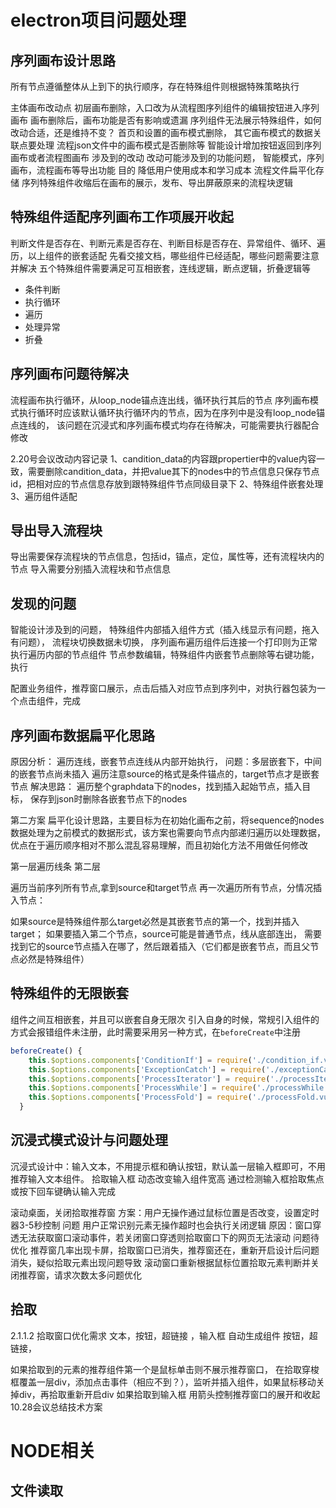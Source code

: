 # electron项目问题处理
## 序列画布设计思路
所有节点遵循整体从上到下的执行顺序，存在特殊组件则根据特殊策略执行

主体画布改动点
初层画布删除，入口改为从流程图序列组件的编辑按钮进入序列画布
画布删除后，画布功能是否有影响或遗漏
序列组件无法展示特殊组件，如何改动合适，还是维持不变？
首页和设置的画布模式删除，
其它画布模式的数据关联点要处理
流程json文件中的画布模式是否删除等
智能设计增加按钮返回到序列画布或者流程图画布
涉及到的改动
改动可能涉及到的功能问题，
智能模式，序列画布，流程画布等导出功能
目的
降低用户使用成本和学习成本
流程文件扁平化存储
序列特殊组件收缩后在画布的展示，发布、导出屏蔽原来的流程块逻辑
## 特殊组件适配序列画布工作项展开收起
判断文件是否存在、判断元素是否存在、判断目标是否存在、异常组件、循环、遍历，以上组件的嵌套适配
先看交接文档，哪些组件已经适配，哪些问题需要注意并解决
五个特殊组件需要满足可互相嵌套，连线逻辑，断点逻辑，折叠逻辑等
- 条件判断
- 执行循环
- 遍历
- 处理异常
- 折叠
## 序列画布问题待解决
流程画布执行循环，从loop_node锚点连出线，循环执行其后的节点
序列画布模式执行循环时应该默认循环执行循环内的节点，因为在序列中是没有loop_node锚点连线的，
该问题在沉浸式和序列画布模式均存在待解决，可能需要执行器配合修改

2.20号会议改动内容记录
1、candition_data的内容跟propertier中的value内容一致，需要删除candition_data，并把value其下的nodes中的节点信息只保存节点id，把相对应的节点信息存放到跟特殊组件节点同级目录下
2、特殊组件嵌套处理
3、遍历组件适配

## 导出导入流程块
导出需要保存流程块的节点信息，包括id，锚点，定位，属性等，还有流程块内的节点
导入需要分别插入流程块和节点信息
## 发现的问题
智能设计涉及到的问题，
特殊组件内部插入组件方式（插入线显示有问题，拖入有问题），
流程块切换数据未切换，
序列画布遍历组件后连接一个打印则为正常执行遍历内部的节点组件
节点参数编辑，特殊组件内嵌套节点删除等右键功能，执行

配置业务组件，推荐窗口展示，点击后插入对应节点到序列中，对执行器包装为一个点击组件，完成

## 序列画布数据扁平化思路
原因分析：
遍历连线，嵌套节点连线从内部开始执行，
问题：多层嵌套下，中间的嵌套节点尚未插入
遍历注意source的格式是条件锚点的，target节点才是嵌套节点
解决思路：
遍历整个graphdata下的nodes，找到插入起始节点，插入目标，
保存到json时删除各嵌套节点下的nodes

第二方案
扁平化设计思路，主要目标为在初始化画布之前，将sequence的nodes数据处理为之前模式的数据形式，该方案也需要向节点内部递归遍历以处理数据，优点在于遍历顺序相对不那么混乱容易理解，而且初始化方法不用做任何修改

第一层遍历线条
第二层

遍历当前序列所有节点,拿到source和target节点
再一次遍历所有节点，分情况插入节点：

如果source是特殊组件那么target必然是其嵌套节点的第一个，找到并插入target；
如果要插入第二个节点，source可能是普通节点，线从底部连出，
需要找到它的source节点插入在哪了，然后跟着插入（它们都是嵌套节点，而且父节点必然是特殊组件）
## 特殊组件的无限嵌套
组件之间互相嵌套，并且可以嵌套自身无限次
引入自身的时候，常规引入组件的方式会报错组件未注册，此时需要采用另一种方式，在`beforeCreate`中注册
```js
beforeCreate() {
    this.$options.components['ConditionIf'] = require('./condition_if.vue').default
    this.$options.components['ExceptionCatch'] = require('./exceptionCatch.vue').default
    this.$options.components['ProcessIterator'] = require('./processIterator.vue').default
    this.$options.components['ProcessWhile'] = require('./processWhile.vue').default
    this.$options.components['ProcessFold'] = require('./processFold.vue').default
  }
```

## 沉浸式模式设计与问题处理
沉浸式设计中：输入文本，不用提示框和确认按钮，默认盖一层输入框即可，不用推荐输入文本组件。
拾取输入框
动态改变输入组件宽高
通过检测输入框拾取焦点或按下回车键确认输入完成

滚动桌面，关闭拾取推荐窗
方案：用户无操作通过鼠标位置是否改变，设置定时器3-5秒控制
问题
用户正常识别元素无操作超时也会执行关闭逻辑
原因：窗口穿透无法获取窗口滚动事件，若关闭窗口穿透则拾取窗口下的网页无法滚动
问题待优化
推荐窗几率出现卡屏，拾取窗口已消失，推荐窗还在，重新开启设计后问题消失，疑似拾取元素出现问题导致
滚动窗口重新根据鼠标位置拾取元素判断并关闭推荐窗，请求次数太多问题优化
## 拾取
2.1.1.2 拾取窗口优化需求
文本，按钮，超链接 ，输入框
自动生成组件
按钮，超链接，

如果拾取到的元素的推荐组件第一个是鼠标单击则不展示推荐窗口，
在拾取穿梭框覆盖一层div，添加点击事件（相应不到？），监听并插入组件，如果鼠标移动关掉div，再拾取重新开启div
如果拾取到输入框
用箭头控制推荐窗口的展开和收起
10.28会议总结技术方案

#  NODE相关
## 文件读取